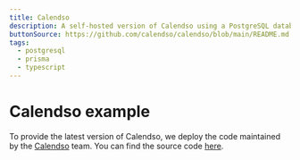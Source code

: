 ```yaml
---
title: Calendso
description: A self-hosted version of Calendso using a PostgreSQL database
buttonSource: https://github.com/calendso/calendso/blob/main/README.md
tags:
  - postgresql
  - prisma
  - typescript
---
```


# Calendso example

To provide the latest version of Calendso, we deploy the code maintained by the [Calendso](https://calendso.com/) team. You can find the source code [here](https://github.com/calendso/calendso).
